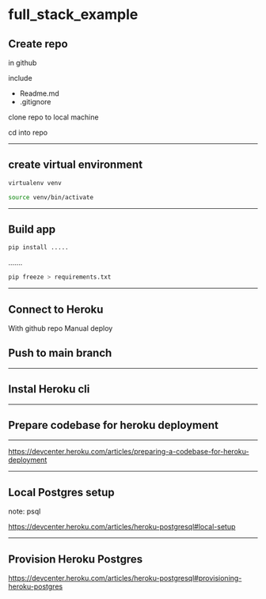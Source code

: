 # full_stack_example

## Create repo
in github

include 
- Readme.md
- .gitignore

clone repo to local machine

cd into repo

----

## create virtual environment

```sh 
virtualenv venv
```

```sh 
source venv/bin/activate
```

----

## Build app

```sh 
pip install .....
```

.......

```sh 
pip freeze > requirements.txt
```

----
## Connect to Heroku 
With github repo 
Manual deploy

## Push to main branch

---
## Instal Heroku cli

---
## Prepare codebase for heroku deployment

---
https://devcenter.heroku.com/articles/preparing-a-codebase-for-heroku-deployment

----
## Local Postgres setup

note: psql

https://devcenter.heroku.com/articles/heroku-postgresql#local-setup

----
## Provision Heroku Postgres

https://devcenter.heroku.com/articles/heroku-postgresql#provisioning-heroku-postgres

